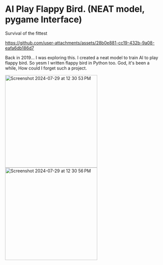 # AI Play Flappy Bird. (NEAT model, pygame Interface)

Survival of the fittest

https://github.com/user-attachments/assets/28b0e881-cc19-432b-9a08-eafa6db186d7

Back in 2019... I was exploring this. I created a neat model to train AI to play flappy bird.
So yesm I written flappy bird in Python too. God, it's been a while, How could I forget such a project.

<img width="300" alt="Screenshot 2024-07-29 at 12 30 53 PM" src="https://github.com/user-attachments/assets/fc9a0ef5-ec83-4fcf-9b9d-ed2c6ff947a6">
<img width="300" alt="Screenshot 2024-07-29 at 12 30 56 PM" src="https://github.com/user-attachments/assets/1eb43431-407a-47c0-8cf9-c602aecb0edf">
